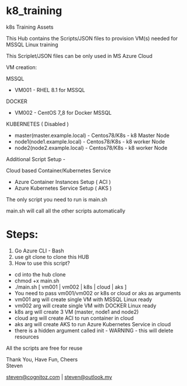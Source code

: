 # k8_training
k8s Training Assets

This Hub contains the Scripts/JSON files to provision VM(s) needed for MSSQL Linux training

This Scriplet/JSON files can be only used in MS Azure Cloud

VM creation:

MSSQL 
- VM001 - RHEL 8.1 for MSSQL 

DOCKER
- VM002 - CentOS 7_8 for Docker MSSQL 

KUBERNETES ( Disabled )
- master(master.example.local) - Centos78/K8s - k8 Master Node
- node1(node1.example.local)  - Centos78/K8s - k8 worker Node
- node2(node2.example.local)  - Centos78/K8s - k8 worker Node

Additional Script Setup - 

Cloud based Container/Kubernetes Service
- Azure Container Instances Setup  ( ACI )
- Azure Kubernetes Service Setup ( AKS ) 

The only script you need to run is main.sh

main.sh will call all the other scripts automatically

# Steps: 

1. Go Azure CLI - Bash
2. use git clone to clone this HUB
3. How to use this script? 

- cd into the hub clone 
- chmod +x main.sh 
- ./main.sh  [ vm001 | vm002 | k8s | cloud | aks ]
- You need to pass vm001/vm002 or k8s or cloud or aks as arguments
- vm001 arg will create single VM with MSSQL Linux ready 
- vm002 arg will create single VM with DOCKER Linux ready  
- k8s arg will create 3 VM  (master, node1 and node2) 
- cloud arg will create ACI to run container in cloud
- aks arg will create AKS to run Azure Kubernetes Service in cloud
- there is a hidden argument called init - WARNING - this will delete resources 

All the scripts are free for reuse

Thank You, Have Fun, Cheers<br>
Steven<br>

steven@cognitoz.com | steven@outlook.my